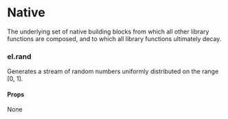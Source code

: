 # Native

The underlying set of native building blocks from which all other library functions
are composed, and to which all library functions ultimately decay.

### el.rand

Generates a stream of random numbers uniformly distributed on the range [0, 1].

#### Props

None

